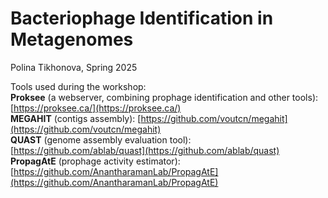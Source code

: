 # Bacteriophage Identification in Metagenomes
Polina Tikhonova, Spring 2025

Tools used during the workshop: <br>
__Proksee__ (a webserver, combining prophage identification and other tools): [https://proksee.ca/](https://proksee.ca/) <br>
__MEGAHIT__ (contigs assembly): [https://github.com/voutcn/megahit](https://github.com/voutcn/megahit) <br>
__QUAST__ (genome assembly evaluation tool): [https://github.com/ablab/quast](https://github.com/ablab/quast) <br>
__PropagAtE__ (prophage activity estimator): [https://github.com/AnantharamanLab/PropagAtE](https://github.com/AnantharamanLab/PropagAtE)
